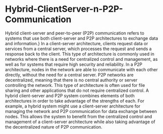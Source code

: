 # Hybrid-ClientServer-n-P2P-Communication

Hybrid client-server and peer-to-peer (P2P) communication refers to systems that use both client-server and P2P architectures to exchange data and information.}
In a client-server architecture, clients request data or services from a central server, which processes the request and sends a response back to the client. This type of architecture is commonly used in networks where there is a need for centralized control and management, as well as for systems that require high security and reliability.
In a P2P architecture, nodes in the network are able to communicate with each other directly, without the need for a central server. P2P networks are decentralized, meaning that there is no central authority or server controlling the network. This type of architecture is often used for file sharing and other applications that do not require centralized control.
A hybrid client-server and P2P system combines elements of both architectures in order to take advantage of the strengths of each. For example, a hybrid system might use a client-server architecture for managing the network and P2P communication for data exchange between nodes. This allows the system to benefit from the centralized control and management of a client-server architecture while also taking advantage of the decentralized nature of P2P communication.

